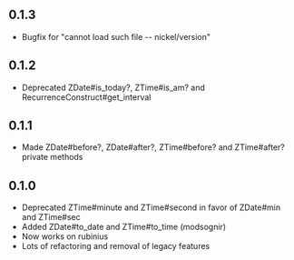 0.1.3
-----
* Bugfix for "cannot load such file -- nickel/version"

0.1.2
-----
* Deprecated ZDate#is_today?, ZTime#is_am? and RecurrenceConstruct#get_interval

0.1.1
-----
* Made ZDate#before?, ZDate#after?, ZTime#before? and ZTime#after? private methods

0.1.0
-----

* Deprecated ZTime#minute and ZTime#second in favor of ZDate#min and ZTime#sec
* Added ZDate#to_date and ZTime#to_time (modsognir)
* Now works on rubinius
* Lots of refactoring and removal of legacy features
